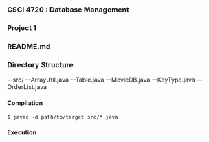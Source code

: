 ### CSCI 4720 : Database Management <br>
### Project 1 <br>
### README.md <br>

### Directory Structure

--src/
  --ArrayUtil.java
  --Table.java
  --MovieDB.java
  --KeyType.java
  --OrderList.java

#### Compilation

`$ javac -d path/to/target src/*.java`

#### Execution






